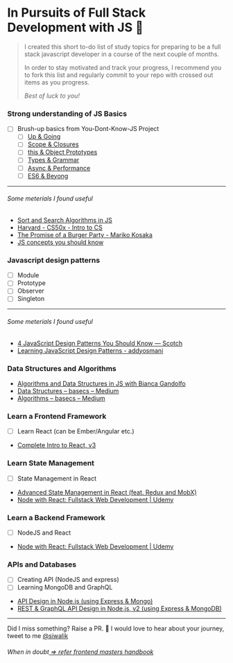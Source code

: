 

# In Pursuits of Full Stack Development with JS 🚀
  

> I created this short to-do list of study topics for preparing to be a
> full stack javascript developer in a course of the next couple of
> months.
> 
> In order to stay motivated and track your progress, I recommend you to fork this
> list and regularly commit to your repo with crossed out items as you progress.
> 
> _Best of luck to you!_
### Strong understanding of JS Basics
- [ ] Brush-up basics from You-Dont-Know-JS Project
  - [ ] [Up & Going](https://github.com/getify/You-Dont-Know-JS/blob/master/up%20&%20going/README.md#you-dont-know-js-up--going)
  - [ ] [Scope & Closures](https://github.com/getify/You-Dont-Know-JS/blob/master/scope%20&%20closures/README.md#you-dont-know-js-scope--closures)
  - [ ] [this & Object Prototypes](https://github.com/getify/You-Dont-Know-JS/blob/master/this%20&%20object%20prototypes/README.md#you-dont-know-js-this--object-prototypes)
  - [ ] [Types & Grammar](https://github.com/getify/You-Dont-Know-JS/blob/master/types%20&%20grammar/README.md#you-dont-know-js-types--grammar)
  - [ ] [Async & Performance](https://github.com/getify/You-Dont-Know-JS/blob/master/async%20&%20performance/README.md#you-dont-know-js-async--performance)
  - [ ] [ES6 & Beyong](https://github.com/getify/You-Dont-Know-JS/blob/master/es6%20&%20beyond/README.md#you-dont-know-js-es6--beyond)
----------
###### Some meterials I found useful
- [Sort and Search Algorithms in JS](https://www.nczonline.net/blog/tag/computer-science/)
- [Harvard - CS50x - Intro to CS](https://www.edx.org/course/cs50s-introduction-computer-science-harvardx-cs50x)
- [The Promise of a Burger Party - Mariko Kosaka](https://kosamari.com/notes/the-promise-of-a-burger-party)
- [JS concepts you should know](https://medium.com/dev-bits/a-perfect-guide-for-cracking-a-javascript-interview-a-developers-perspective-23a5c0fa4d0d)


### Javascript design patterns
  - [ ] Module
  - [ ] Prototype
  - [ ] Observer
  - [ ] Singleton
----------
###### Some meterials I found useful
- [4 JavaScript Design Patterns You Should Know ― Scotch](https://scotch.io/bar-talk/4-javascript-design-patterns-you-should-know)
- [Learning JavaScript Design Patterns - addyosmani](https://addyosmani.com/resources/essentialjsdesignpatterns/book/)


### Data Structures and Algorithms  
- [Algorithms and Data Structures in JS with Bianca Gandolfo](https://frontendmasters.com/workshops/algorithms-data-structures-js/)
- [Data Structures – basecs – Medium](https://medium.com/basecs/tagged/data-structures)
- [Algorithms – basecs – Medium](https://medium.com/basecs/tagged/algorithms)


### Learn a Frontend Framework
- [ ] Learn React (can be Ember/Angular etc.)
- [Complete Intro to React, v3](https://frontendmasters.com/courses/react/)


### Learn State Management
- [ ] State Management in React
- [Advanced State Management in React (feat. Redux and MobX)](https://frontendmasters.com/courses/react-state/)
- [Node with React: Fullstack Web Development | Udemy](https://www.udemy.com/node-with-react-fullstack-web-development/)

### Learn a Backend Framework
- [ ] NodeJS and React
- [Node with React: Fullstack Web Development | Udemy](https://www.udemy.com/node-with-react-fullstack-web-development/)

### APIs and Databases
- [ ] Creating API (NodeJS and express)
- [ ] Learning MongoDB and GraphQL
- [API Design in Node.js (using Express & Mongo)](https://frontendmasters.com/courses/api-design-nodejs/)
- [REST & GraphQL API Design in Node.js, v2 (using Express & MongoDB)](https://frontendmasters.com/courses/api-node-rest-graphql/)

----------


Did I miss something? Raise a PR. 🙌
I would love to hear about your journey, tweet to me [@siwalik](https://www.twitter.com/siwalik)
###### When in doubt[ => refer frontend masters handbook](https://frontendmasters.com/books/front-end-handbook/2018/)
